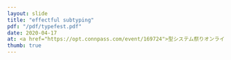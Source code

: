 ```yaml
---
layout: slide
title: "effectful subtyping"
pdf: "/pdf/typefest.pdf"
date: 2020-04-17
at: <a href="https://opt.connpass.com/event/169724">型システム祭りオンライン</a>
thumb: true
---
```


